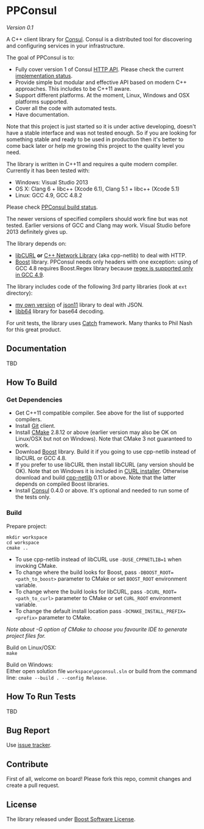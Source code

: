 # PPConsul

*Version 0.1*

A C++ client library for [Consul](http://consul.io). Consul is a distributed tool for discovering and configuring services in your infrastructure.

The goal of PPConsul is to:
* Fully cover version 1 of Consul [HTTP API](http://www.consul.io/docs/agent/http.html). Please check the current [implementation status](status.md).
* Provide simple but modular and effective API based on modern C++ approaches. This includes to be C++11 aware.
* Support different platforms. At the moment, Linux, Windows and OSX platforms supported.
* Cover all the code with automated tests.
* Have documentation.

Note that this project is just started so it is under active developing, doesn't have a stable interface and was not tested enough.
So if you are looking for something stable and ready to be used in production then it's better to come back later or help me growing this project to the quality level you need.

The library is written in C++11 and requires a quite modern compiler. Currently it has been tested with:
* Windows: Visual Studio 2013
* OS X: Clang 6 + libc++ (Xcode 6.1), Clang 5.1 + libc++ (Xcode 5.1)
* Linux: GCC 4.9, GCC 4.8.2

Please check [PPConsul build status](https://78.46.71.115/project.html?projectId=Ppconsul).

The newer versions of specified compilers should work fine but was not tested. Earlier versions of GCC and Clang may work. Visual Studio before 2013 definitely gives up.

The library depends on:
* [libCURL](http://curl.haxx.se/libcurl/) **or** [C++ Network Library](http://cpp-netlib.org/) (aka cpp-netlib) to deal with HTTP.
* [Boost](http://www.boost.org/) library. PPConsul needs only headers with one exception: using of GCC 4.8 requires Boost.Regex library because [regex is supported only in GCC 4.9](https://gcc.gnu.org/bugzilla/show_bug.cgi?id=53631).

The library includes code of the following 3rd party libraries (look at `ext` directory): 
* [my own version](https://github.com/oliora/json11) of [json11](https://github.com/dropbox/json11) library to deal with JSON.
* [libb64](http://libb64.sourceforge.net/) library for base64 decoding.

For unit tests, the library uses [Catch](https://github.com/philsquared/Catch) framework. Many thanks to Phil Nash for this great product.

## Documentation
TBD

## How To Build

### Get Dependencies
* Get C++11 compatible compiler. See above for the list of supported compilers.
* Install [Git](http://git-scm.com/) client.
* Install [CMake](http://www.cmake.org/) 2.8.12 or above (earlier version may also be OK on Linux/OSX but not on Windows). Note that CMake 3 not guaranteed to work.
* Download [Boost](http://www.boost.org/) library. Build it if you going to use cpp-netlib instead of libCURL or GCC 4.8.
* If you prefer to use libCURL then install libCURL (any version should be OK). Note that on Windows it is included in [CURL installer](http://curl.haxx.se/download.html).
Otherwise download and build [cpp-netlib](http://cpp-netlib.org/) 0.11 or above. Note that the latter depends on compiled Boost libraries.
* Install [Consul](http://consul.io) 0.4.0 or above. It's optional and needed to run some of the tests only.

### Build

Prepare project:  
```
mkdir workspace
cd workspace
cmake ..
```

* To use cpp-netlib instead of libCURL use `-DUSE_CPPNETLIB=1` when invoking CMake.
* To change where the build looks for Boost, pass `-DBOOST_ROOT=<path_to_boost>` parameter to CMake or set `BOOST_ROOT` environment variable.
* To change where the build looks for libCURL, pass `-DCURL_ROOT=<path_to_curl>` parameter to CMake or set `CURL_ROOT` environment variable.
* To change the default install location pass `-DCMAKE_INSTALL_PREFIX=<prefix>` parameter to CMake.

*Note about -G option of CMake to choose you favourite IDE to generate project files for.*

Build on Linux/OSX:  
`make`  

Build on Windows:  
Either open solution file `workspace\ppconsul.sln` or build from the command line: `cmake --build . --config Release`.

## How To Run Tests
TBD

## Bug Report
Use [issue tracker](https://github.com/oliora/ppconsul/issues).

## Contribute
First of all, welcome on board! Please fork this repo, commit changes and create a pull request.

## License
The library released under [Boost Software License](http://www.boost.org/LICENSE_1_0.txt).
